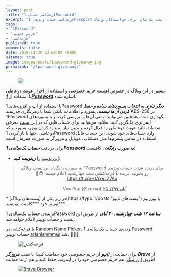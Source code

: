 ```yaml
---
layout: post
title: "قرعه‌کشی حساب 1Password"
excerpt: "قرعه‌کشی حساب ویژه‌ی 1Passport به مدت یک سال برای خوانندگان وبلاگ"
tags:
- "1Password"
- "حریم خصوصی"
- "قرعه‌کشی"
published: true
comments: false
date: 2018-11-20 23:00:00 +0000
sitemap: true
image: images/posts/1password-giveaway.jpg
permalink: "/1password-giveaway/"
---
```

<figure class="align-center"><img src="https://1password.com/img/families/shared-vault-families.173912829b18365dcefda417862fce2c.png"></figure>

 پیشتر در این وبلاگ در خصوص [اهمیت حریم خصوصی](https://typo.ir/privacy-101/ "حریم خصوصی به زبان ساده") و استفاده از [احراز هویت دوعاملی](https://typo.ir/two-factor-authentication-101/ "احراز هویت دوعاملی به زبان ساده") با استفاده از ***[1Password](https://1password.com/ "Password Manager for Families, Businesses, Teams")*** اشاره شده.

با استفاده از اپ و افزونه‌های 1Password ***دیگر نیازی به انتخاب پسوردهای ساده و حفظ کردن آن‌ها نیست.*** پسورد و اطلاعات بانکی شما با رمزنگاری قدرتمند AES-256 در 1Password نگهداری شده، همچنین می‌توانید ایمنی آن‌ها را بررسی کرده و با پسوردهای ایمن‌تری جایگزین کنید. بعلاوه می‌توانید برای حساب‌هایی که در [این پست](https://typo.ir/two-factor-authentication-101/ "احراز هویت دوعاملی به زبان ساده") معرفی شده‌اند، تائید هویت دوعاملی را فعال کرده و بدون نیاز به وارد کردن یوزر، پسورد و کد دوعاملی، تنها با باز کردن 1Password وارد حساب‌های خود شوید. این حساب قابل استفاده در تمامی پلتفرم‌ها مثل دسکتاپ، موبایل و مرورگر به صورت همزمان است.

برای دریافت ***حساب یک‌ساله‌ی 1Password به صورت رایگان***، کافیست:
  * [این توییت](https://twitter.com/voxxp/status/1064971463252418560 "توییت اعلام جایزه") را ***ریتوییت کنید***:
<center><blockquote class="twitter-tweet" data-lang="fa" data-dnt="true" data-link-color="#4ECDC4"><p lang="fa" dir="rtl">برای برنده شدن حساب ویژه‌ی 1Password به صورت رایگان، این پست وبلاگم رو بخونید. برنده با قرعه‌کشی شب چهارشنبه اعلام میشه. 😍🎁 <a href="https://t.co/HtAxxLZ7Ao">https://t.co/HtAxxLZ7Ao</a></p>&mdash; Vox Pop (@voxxp) <a href="https://twitter.com/voxxp/status/1064971463252418560?ref_src=twsrc%5Etfw">۲۹ آبان ۱۳۹۷</a></blockquote> <script async src="https://platform.twitter.com/widgets.js" charset="utf-8"></script></center>
  * در زیر یکی از [پست‌های وبلاگ](https://typo.ir/posts "پست‌های تایپو") با یوزرنیم توییتر خود ***کامنت بنویسید***. 

برنده‌ی حساب یک‌ساله‌ی 1Password ***ساعت ۱۲ شب چهارشنبه، ۳۰ آبان*** از طریق این پست و حساب توییتر اعلام خواهد شد.

با قرعه‌کشی در [Random Name Picker](http://random-name-picker.com/ "Random Name Picker")، برنده‌ی حساب یک‌ساله‌ی 1Password حساب توییتر [arianismmm@](https://twitter.com/arianismmm "@arianismmm Twitter") شد. 🎉🎉🎉

<figure class="align-center">
<picture>
<source srcset="{{ site.url }}/images/posts/1password-drawing.webp" type="image/webp">
<img src="{{ site.url }}/images/posts/1password-drawing.gif" alt="قرعه‌کشی">
</picture></figure>

<!--<center><blockquote class="twitter-tweet" data-lang="fa" data-dnt="true" data-link-color="#4ECDC4"><p lang="fa" dir="rtl">برای اولین بار در طول زندگیم یه چیزی بردم. <a href="https://t.co/vJU6ouhNrW">https://t.co/vJU6ouhNrW</a></p>&mdash; Arian (@arianismmm) <a href="https://twitter.com/arianismmm/status/1065362604690993154?ref_src=twsrc%5Etfw">۳۰ آبان ۱۳۹۷</a></blockquote> <script async src="https://platform.twitter.com/widgets.js" charset="utf-8"></script></center>-->

برای حمایت از ***[تایپو](https://typo.ir "تایپو")*** از حریم خصوصی خود حفاظت کنید! با نصب ***مرورگر Brave*** از طریق [این لینگ](https://brave.com/typ120 "Brave Browser")، هم حریم خصوصی خود را در اینترنت حفظ کنید و هم از ما حمایت!

<figure class="align-center"><a href="https://brave.com/typ120"><img src="https://typo.ir/images/posts/privacy-brave-badge.jpg" alt="Brave Browser"></a></figure>
